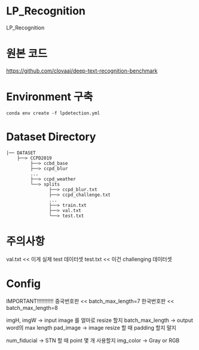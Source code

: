 # LP_Recognition
LP_Recognition

# 원본 코드

https://github.com/clovaai/deep-text-recognition-benchmark

# Environment 구축

```
conda env create -f lpdetection.yml
```

# Dataset Directory

```
|── DATASET
    ├──> CCPD2019
         ├──> ccbd_base
         ├──> ccpd_blur
         ...
         ├──> ccpd_weather
         └──> splits
                ├──> ccpd_blur.txt
                ├──> ccpd_challenge.txt
                ...
                ├──> train.txt
                ├──> val.txt
                └──> test.txt
```

# 주의사항
val.txt << 이게 실제 test 데이터셋
test.txt << 이건 challenging 데이터셋 

# Config
IMPORTANT!!!!!!!!!!!
중국번호판 << batch_max_length=7
한국번호판 << batch_max_length=8

imgH, imgW -> input image 를 얼마로 resize 할지
batch_max_length -> output word의 max length
pad_image -> image resize 할 때 padding 할지 말지

num_fiducial -> STN 할 때 point 몇 개 사용할지
img_color -> Gray or RGB
